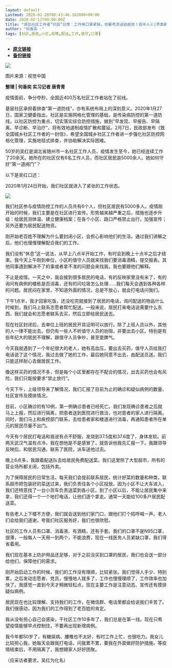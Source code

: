 ```yaml
---
layout: default
Lastmod: 2020-02-28T08:43:46.182080+00:00
date: 2020-02-12T00:00:00Z
title: "湖北社区工作者“抗疫”日常：工作用口罩紧缺，但要考虑送给居民丨疫中人⑥|界面新闻 · 中国"
author: "何香奕 ·"
tags: [社区,居民,小区,疫情,配送,工作,值守,口罩]
---
```


* [**原文链接**](https://www.jiemian.com/article/3971866.html)
* [**备份链接**](https://web.archive.org/web/20200215125501/https://www.jiemian.com/article/3971866.html)


![](/images/post/ccc41228b03931903e3fcaffe099d056.jpg)

图片来源：视觉中国

**整理 | 何香奕 实习记者 唐青青**

疫情面前，争分夺秒，全国近400万名社区工作者站在了前线。

基层社区承担着排查“第一道防线”，亦有系统布局上的深刻意义。2020年1月27日，国家卫健委指出，社区是实施网格化管理的基础，是传染病防控的第一道防线，以社区防控为重点，切实落实综合防控措施，做到“早发现、早报告、早隔离、早诊断、早治疗”，将有效地遏制疫情扩散和蔓延。2月7日，民政部发布《致全国城乡社区工作者的一封信》，希望全国城乡社区工作者进一步强化社区防控网格化管理，实施地毯式排查，并协助解决实际困难。

50岁的吴红是湖北省随州市一名社区工作人员，疫情发生至今，她已经连续工作了20余天。她所在的社区仅有6名工作人员，而社区居民逾5000余人。她如何守好“第一道阀门”？

以下是吴红口述：

2020年1月24日开始，我们社区就进入了紧张的工作状态。

![](/images/post/01cf5e2b8545d8a99180680b15191e89.jpg)

我们社区参与疫情防控工作的人员共有6个人，但社区居民有5000多人。疫情刚开始的时候，我们主要是在社区进行宣传。形势越来越严重之后，措施也逐步升级：给居民测体温、建立健康档案；在各个小区、路口严格禁止出行，加强宣传；另外还要为居民配送物资。

刚开始老百姓不理解为什么要封闭小区，会担心影响他们的生活。通过我们讲解之后，他们也慢慢理解配合我们的工作。

我们没有“休息”这一说法，从早上八点半开始工作，有时会到晚上十点半之后才结束。我今天上午刚到单位，小区的值守人员就来找我们要消毒酒精，提交报表。其他同事遇到解决不了的事或者拿不准的问题会来找我，我也要跟他们解释。

不止是疫情。一天之中，我会接到很多居民的电话，有的反映家里没有米了，有的询问有病例的楼栋是否消毒，还有的问垃圾怎么处理……我们每天会遇到各种各样的问题。居民闷在家里，不知道外面的情况，总是不放心，就会打电话问我们。

下午1点半，我才回家吃饭，还没吃完就接到了居民的电话，询问配送的物品什么时候到，我们马上联系志愿者帮忙配送。一般来说，居民打来电话说需要什么东西，我们就会和志愿者联系去买，然后立即给居民送去。

现在社区封闭后，去单位上班的居民开具证明可以放行。除了上班人员以外，其他的人一律不能出去。但仍有一些人不听值守人员的劝阻，非要出去小区。特别是有些年纪大的居民不理解，跟值守人员争吵，甚至耍脾气。

今天我就遇到了一个年纪很大的老人，她有高血压，要出去买药，值守人员给我打电话说了这个情况，我过去做了她的工作，最后她同意不出去，由配送员送。我们只能这样耐心去做居民工作。

像这样买药的情况不多，但是每个小区里都存在不配合的情况，出去买药也会有风险，我们只能按要求“禁止放行”。

今天下午，上级领导来了解情况，我们汇报了目前为止的确诊和疑似病例的数量、社区宣传及摸排情况。

目前，小区确诊的有10例，第一例确诊患者已经死亡。我们发现确诊患者之后就马上上报，然后进行隔离，把患者送到医院进行救治，也对患者的家人进行隔离。同时，我们马上和疾控部门联系，去给患者家和楼道进行消毒，再通知患者所在单元的居民尽量不出门。

今天有个居民打电话和我说有点不舒服，发烧到37.5度和37.6度了，身体发软。前两天武汉气温有点冷，我在想他是不是感冒了，就告诉他我先汇报一下。我跟领导反映后，和居民沟通，联系了医院，派车送他过去。

晚上6点多，我跟着配送队去给居民免费配送菜。我们这里除了大型超市，所有的营业场所都关闭，包括外卖。

为了保障居民的日常生活，每天我们会提前联系居民，统计好菜的数量和种类，联系超市把包装好的菜送过来，我们负责往各个小区投放。因为小区不让大车进入，我们还特意找了一台小货车负责送菜到各小区。到了小区以后，不能让居民集中来拿，我们还得一个一个地打电话，让他们逐个拿走。通常一天能给100多户居民配送菜。

有些老人上下楼不方便，我们就会送到他们家门口，跟他们打个招呼喊一声。老人们会给我们道谢，夸我们社区服务好，我们也很欣慰。

社区的工作人员有口罩、消毒液、有酒精，还有手套。我们的口罩不是N95口罩，很薄，一般每人一天用一到两个，不能浪费，现在一线医务人员紧缺口罩，我们得省着用。

我们现在基本上防护用品还足够，对于之前没买到口罩的居民，我们也会送一部分给他们，保障他们的需求。

刚开始启动工作的时候，我们的工作没有理顺，比较紧张。我们觉得人手少、特别累，之后发动志愿者、党员，慢慢地人就多了，工作也慢慢理顺了，工作效率也加快了。我感觉一直到今天才稍微轻松点，现在主要工作是注意动态、宣传还有摸排疑似病例。

居民现在也比较理解、支持我们的工作，在微信群、电话里都会给说我们辛苦了。我们很感动，因为我们的工作得到了老百姓的肯定。

我从没有担心自己会感染，干社区工作10多年了，我们总是在第一线。现在只希望疫情能够早点控制住，不要再出现新增病例。

我今年都50岁了，有糖尿病、腰椎也不太好，有时工作上忙，也很吃力。我女儿比较担心我，她每天会跟我打电话，问我累不累，要我在外面做好防护措施。等疫情结束后，不用隔离了，我想跟家人好好团聚。

（应采访者要求，吴红为化名）

